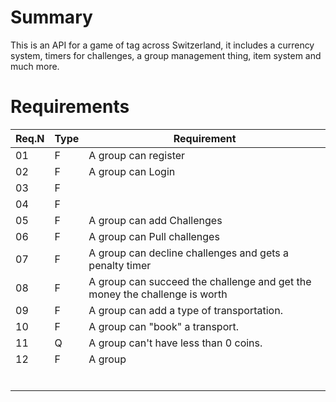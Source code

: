 # Summary
This is an API for a game of tag across Switzerland, it includes a currency system, timers for challenges, a group management thing, item system and much more.

# Requirements

|Req.N|Type|Requirement|
|-----|----|-----------|
|01|F|A group can register|
|02|F|A group can Login|
|03|F||
|04|F||
|05|F|A group can add Challenges|
|06|F|A group can Pull challenges|
|07|F|A group can decline challenges and gets a penalty timer|
|08|F|A group can succeed the challenge and get the money the challenge is worth|
|09|F|A group can add a type of transportation.|
|10|F|A group can "book" a transport.|
|11|Q|A group can't have less than 0 coins.|
|12|F|A group |
||||
||||
||||
||||
||||
||||
